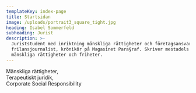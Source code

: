 ```yaml
---
templateKey: index-page
title: Startsidan
image: /uploads/portrait3_square_tight.jpg
heading: Isabel Sommerfeld
subheading: Jurist
description: >-
  Juriststudent med inriktning mänskliga rättigheter och företagsansvar,
  frilansjournalist, krönikör på Magasinet Para§raf. Skriver mestadels om
  mänskliga rättigheter och friheter.
---
```


Mänskliga rättigheter, \
Terapeutiskt juridik, \
Corporate Social Responsibility
